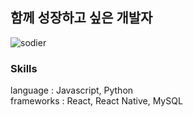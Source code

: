 ## 함께 성장하고 싶은 개발자

![sodier](http://goonba.xyz/?endDate=20211218)<br/>
### Skills
language : Javascript, Python  
frameworks : React, React Native, MySQL
